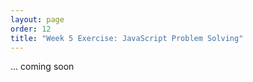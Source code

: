 ```yaml
---
layout: page
order: 12
title: "Week 5 Exercise: JavaScript Problem Solving"
---
```


... coming soon
